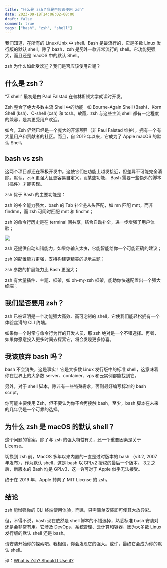 ```yaml
---
title: "什么是 zsh？我是否应该使用 zsh"
date: 2023-09-18T14:06:02+08:00
draft: false
comment: true
tags: ["bash", "zsh", "shell"]
---
```


我们知道，在所有的 Linux/Unix 中 shell，Bash 是最流行的，它是多数 Linux 发行版的默认 shell。除了 bazh，zsh 是另外一款非常流行的 shell。它功能更强大，而且还是 macOS 中的默认 Shell。

zsh 为什么如此受欢迎？我们是否应该使用它呢？


## 什么是 zsh？

“Z shell” 最初是由 Paul Falstad 在普林斯顿大学就读时开发。

Zsh 整合了绝大多数主流 Shell 中的功能，如 Bourne-Again Shell (Bash)、Korn Shell (ksh)、C-shell (csh) 和 tcsh。故而，zsh 与这些主流 shell 都有一定程度的兼容，是其更受用户欢迎。

如今，Zsh 俨然已经是一个庞大的开源项目（非 Paul Falstad 维护），拥有一个有大量用户和贡献者的社区。而且，自 2019 年以来，它成为了 Apple macOS 的默认 Shell。

## bash vs zsh

这两个项目都还在积极开发中。这使它们在功能上越发接近，但差异不可能完全消除。默认，zsh 更强大且更容易自定义，而某些功能， Bash 需要一些额外的脚本（插件）才能实现。

zsh 优于 Bash 的主要功能是：

zsh 的补全能力强大，bash 的 Tab 补全是从头匹配，如 mn 匹配 mnt，而非 findmn，而 zsh 可同时匹配 mnt 和 findmn； 

zsh 的命令行历史是在 terminal 间共享，结合自动补全，进一步增强了用户体验；

![](https://linuxhandbook.com/content/images/2022/02/zsh-tab-completion.png)

zsh 还提供自动纠错能力，如果你输入太快，它能智能给你一个可能正确的建议；

zsh 的配置能力更强，支持构建更精美的提示主题；

zsh 参数的扩展能力比 Bash 更强大；

zsh 有大量插件、主题、框架，如 oh-my-zsh 框架，能助你快速配置出一个强大终端；

## 我们是否要用 zsh？

zsh 已被证明是一个功能强大高效、高可定制的 shell，它使我们能轻松拥有一个体验丝滑的 CLI 终端。

如果你一个时常与命令行为伴的开发人员，那 zsh 绝对是一个不错选择。再者，如果你愿意投入更多时间去探索它，将会发现更多惊喜。

## 我该放弃 bash 吗？

bash 不会消失，这是事实！它是大多数 Linux 发行版中的标准 shell，这意味着你在世界上的大多数 server、container、vps 和云实例都能找到它。

另外，对于 shell 脚本，除非有一些特殊需求，否则最好编写标准的 bash script。

你可能主要使用 Zsh，但不要认为你不会再接触 bash，至少，bash 脚本在未来的几年仍是一个可靠的选择。

## 为什么 zsh 是 macOS 的默认 shell？

这个问题的答案，除了与 zsh 的强大特性有关，还一个重要因素是关于 License。

切换到 zsh 前，MacOS 多年以来内置的一直是过时版本的 bash （v3.2, 2007 年发布），作为默认 shell，这是 bash 以 GPLv2 授权的最后一个版本。 3.2 之后，新版本的 Bash 均是 GPLv3，这一许可对于 Apple 似乎无法接受。

终于在 2019 年，Apple 转向了 MIT License 的 zsh。

## 结论

zsh 能增强你的 CLI 终端使用体验，而且，只需简单安装即可使其大放异彩。

但，不得不说，bash 现在依然是 shell 脚本的不错选择，熟悉标准 bash 安装对还是会非常有用。它涉及 DevOps、系统管理、云计算和容器，因为大多数 Linux 发行版的默认 shell 还是 bash。

请安装开始你的探索吧。我相信，你会发现它的强大。或许，最终它会成为你的默认 shell。

译：[What is Zsh? Should I Use it?](https://linuxhandbook.com/why-zsh/#:~:text=Zsh%20is%20more%20powerful%20and,more%20advanced%20features%20shipped%20in)

